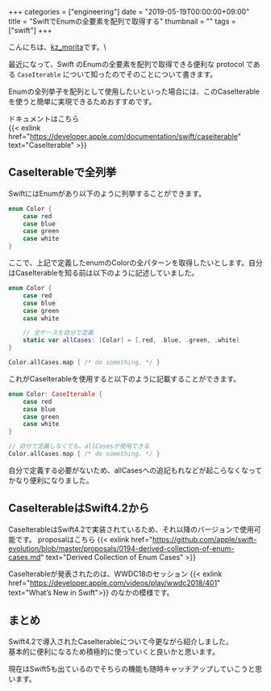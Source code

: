 +++
categories = ["engineering"]
date = "2019-05-19T00:00:00+09:00"
title = "SwiftでEnumの全要素を配列で取得する"
thumbnail = ""
tags = ["swift"]
+++

こんにちは、[kz\_morita](https://twitter.com/kz_morita)です。\

最近になって、Swift のEnumの全要素を配列で取得できる便利な protocol である `CaseIterable` について知ったのでそのことについて書きます。

Enumの全列挙子を配列として使用したいといった場合には、このCaseIterableを使うと簡単に実現できるためおすすめです。

ドキュメントはこちら \
{{< exlink href="https://developer.apple.com/documentation/swift/caseiterable" text="CaseIterable" >}}

## CaseIterableで全列挙

SwiftにはEnumがあり以下のように列挙することができます。

```swift
enum Color {
    case red
    case blue
    case green
    case white
}
```

ここで、上記で定義したenumのColorの全パターンを取得したいとします。自分はCaseIterableを知る前は以下のように記述していました。

```swift
enum Color {
    case red
    case blue
    case green
    case white

    // 全ケースを自分で定義
    static var allCases: [Color] = [.red, .blue, .green, .white]
}

Color.allCases.map { /* do something. */ }
```

これがCaseIterableを使用すると以下のように記載することができます。

```swift
enum Color: CaseIterable {
    case red
    case blue
    case green
    case white
}

// 自分で定義しなくても、allCasesが使用できる
Color.allCases.map { /* do something. */ }
```

自分で定義する必要がないため、allCasesへの追記もれなどが起こらなくなってかなり便利になりました。


## CaseIterableはSwift4.2から

CaseIterableはSwift4.2で実装されているため、それ以降のバージョンで使用可能です。 proposalはこちら {{< exlink href="https://github.com/apple/swift-evolution/blob/master/proposals/0194-derived-collection-of-enum-cases.md" text="Derived Collection of Enum Cases" >}}

CaseIterableが発表されたのは、WWDC18のセッション {{< exlink href="https://developer.apple.com/videos/play/wwdc2018/401" text="What’s New in Swift">}} のなかの模様です。

## まとめ

Swift4.2で導入されたCaseIterableについて今更ながら紹介しました。\
基本的に便利になるため積極的に使っていくと良いかと思います。

現在はSwift5も出ているのでそちらの機能も随時キャッチアップしていこうと思います。


